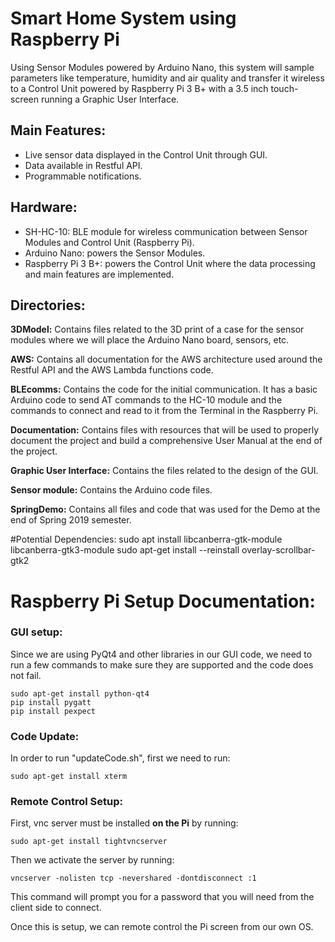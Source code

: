 # Smart Home System using Raspberry Pi
Using Sensor Modules powered by Arduino Nano, this system will sample parameters like temperature, humidity and air quality and transfer it wireless to a Control Unit powered by Raspberry Pi 3 B+ with a 3.5 inch touch-screen running a Graphic User Interface.  

## Main Features:
- Live sensor data displayed in the Control Unit through GUI.
- Data available in Restful API.
- Programmable notifications.

## Hardware:
- SH-HC-10: BLE module for wireless communication between Sensor Modules and Control Unit (Raspberry Pi).
- Arduino Nano: powers the Sensor Modules.
- Raspberry Pi 3 B+: powers the Control Unit where the data processing and main features are implemented.

## Directories:
**3DModel:** Contains files related to the 3D print of a case for the sensor modules where we will place the Arduino Nano board, sensors, etc.

**AWS:** Contains all documentation for the AWS architecture used around the Restful API and the AWS Lambda functions code.

**BLEcomms:** Contains the code for the initial communication. It has a basic Arduino code to send AT commands to the HC-10 module and the commands to connect and read to it from the Terminal in the Raspberry Pi.

**Documentation:** Contains files with resources that will be used to properly document the project and build a comprehensive User Manual at the end of the project.

**Graphic User Interface:** Contains the files related to the design of the GUI.

**Sensor module:** Contains the Arduino code files.

**SpringDemo:** Contains all files and code that was used for the Demo at the end of Spring 2019 semester.


#Potential Dependencies:
sudo apt install libcanberra-gtk-module libcanberra-gtk3-module
sudo apt-get install --reinstall overlay-scrollbar-gtk2


# Raspberry Pi Setup Documentation:

### GUI setup:
Since we are using PyQt4 and other libraries in our GUI code, we need to run a few commands to make sure they are supported and the code does not fail.

```shell
sudo apt-get install python-qt4
pip install pygatt
pip install pexpect
```

### Code Update:
In order to run "updateCode.sh", first we need to run:

```shell
sudo apt-get install xterm
```


### Remote Control Setup:
First, vnc server must be installed **on the Pi** by running:
```shell
sudo apt-get install tightvncserver
```
Then we activate the server by running:
```shell
vncserver -nolisten tcp -nevershared -dontdisconnect :1
```
This command will prompt you for a password that you will need from the client side to connect.

Once this is setup, we can remote control the Pi screen from our own OS.
